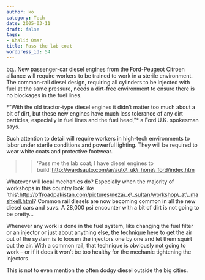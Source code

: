 ```yaml
---
author: ko
category: Tech
date: 2005-03-11
draft: false
tags:
- Khalid Omar
title: Pass the lab coat
wordpress_id: 54
---
```


bq.. New passenger-car diesel engines from the Ford-Peugeot Citroen alliance will require workers to be trained to work in a sterile environment. The common-rail diesel design, requiring all cylinders to be injected with fuel at the same pressure, needs a dirt-free environment to ensure there is no blockages in the fuel lines.

\*”With the old tractor-type diesel engines it didn’t matter too much about a bit of dirt, but these new engines have much less tolerance of any dirt particles, especially in fuel lines and the fuel head,”\* a Ford U.K. spokesman says.

Such attention to detail will require workers in high-tech environments to labor under sterile conditions and powerful lighting. They will be required to wear white coats and protective footwear.

>> ‘Pass me the lab coat; I have diesel engines to build’:http://wardsauto.com/ar/auto\_uk\_hone\_ford/index.htm

Whatever will local mechanics do? Especially when the majority of workshops in this country look like ‘this’:http://offroadpakistan.com/pictures/neza\_e\_sultan/workshop\_at\_mashkell.html? Common rail diesels are now becoming common in all the new diesel cars and suvs. A 28,000 psi encounter with a bit of dirt is not going to be pretty…

Whenever any work is done in the fuel system, like changing the fuel filter or an injector or just about anything else, the technique here to get the air out of the system is to loosen the injectors one by one and let them squirt out the air. With a common rail, that technique is obviously not going to work – or if it does it won’t be too healthy for the mechanic tightening the injectors.

This is not to even mention the often dodgy diesel outside the big cities.